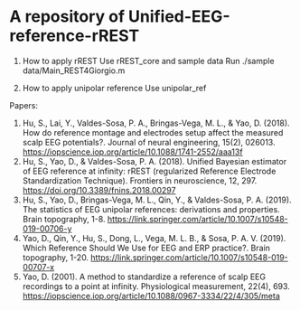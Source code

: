 # A repository of Unified-EEG-reference-rREST

1. How to apply rREST
Use rREST_core and sample data
Run ./sample data/Main_REST4Giorgio.m

2. How to apply unipolar reference
Use unipolar_ref

Papers:
1) Hu, S., Lai, Y., Valdes-Sosa, P. A., Bringas-Vega, M. L., & Yao, D. (2018). How do reference montage and electrodes setup affect the measured scalp EEG potentials?. Journal of neural engineering, 15(2), 026013. https://iopscience.iop.org/article/10.1088/1741-2552/aaa13f
2) Hu, S., Yao, D., & Valdes-Sosa, P. A. (2018). Unified Bayesian estimator of EEG reference at infinity: rREST (regularized Reference Electrode Standardization Technique). Frontiers in neuroscience, 12, 297. https://doi.org/10.3389/fnins.2018.00297
3) Hu, S., Yao, D., Bringas-Vega, M. L., Qin, Y., & Valdes-Sosa, P. A. (2019). The statistics of EEG unipolar references: derivations and properties. Brain topography, 1-8. 
https://link.springer.com/article/10.1007/s10548-019-00706-y
4) Yao, D., Qin, Y., Hu, S., Dong, L., Vega, M. L. B., & Sosa, P. A. V. (2019). Which Reference Should We Use for EEG and ERP practice?. Brain topography, 1-20. https://link.springer.com/article/10.1007/s10548-019-00707-x
5) Yao, D. (2001). A method to standardize a reference of scalp EEG recordings to a point at infinity. Physiological measurement, 22(4), 693. https://iopscience.iop.org/article/10.1088/0967-3334/22/4/305/meta
